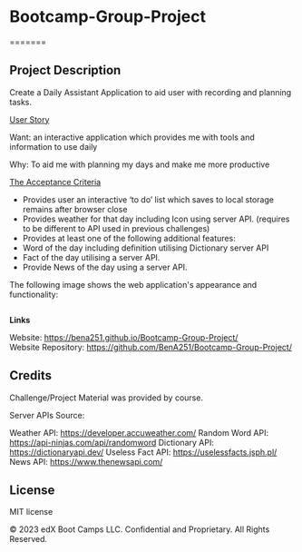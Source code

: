 # Bootcamp-Group-Project


=======
## Project Description 

Create a Daily Assistant Application to aid user with recording and planning tasks.


<ins>User Story</ins> <br>

Want: an interactive application which provides me with tools and information to use daily

Why: To aid me with planning my days and make me more productive

<ins>The Acceptance Criteria </ins> <br>

* 	Provides user an interactive ‘to do’ list which saves to local storage remains after browser close
* 	Provides weather for that day including Icon using server API.     (requires to be different to API used in previous challenges)
* 	Provides at least one of the following additional features:
* 	Word of the day including definition utilising Dictionary server API
* 	Fact of the day utilising a server API.
* 	Provide News of the day using a server API.


The following image shows the web application's appearance and functionality:

![]()


<strong>Links</strong>

Website: https://bena251.github.io/Bootcamp-Group-Project/ <br>
Website Repository: https://github.com/BenA251/Bootcamp-Group-Project/


## Credits

Challenge/Project Material was provided by course. 

Server APIs Source:

Weather API: https://developer.accuweather.com/
Random Word API: https://api-ninjas.com/api/randomword 
Dictionary API: https://dictionaryapi.dev/
Useless Fact API: https://uselessfacts.jsph.pl/
News API: https://www.thenewsapi.com/ 



## License

MIT license




© 2023 edX Boot Camps LLC. Confidential and Proprietary. All Rights Reserved.

